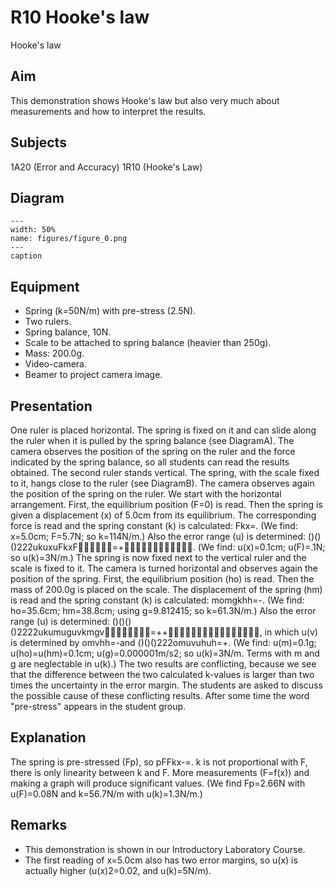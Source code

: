 # R10 Hooke's law 
 Hooke's law   
  
## Aim   
 This demonstration shows Hooke's law but also very much about measurements and how to interpret the results.    
  
## Subjects   
 1A20 (Error and Accuracy) 1R10 (Hooke's Law)   
  
## Diagram   
   
```{figure} figures/figure_0.png  
---  
width: 50%  
name: figures/figure_0.png  
---  
caption  
``` 
      
  
## Equipment   
 
 *  Spring (k=50N/m) with pre-stress (2.5N). 
 *  Two rulers. 
 *  Spring balance, 10N. 
 *  Scale to be attached to spring balance (heavier than 250g). 
 *  Mass: 200.0g. 
 *  Video-camera. 
 *  Beamer to project camera image.
       
  
## Presentation   
 One ruler is placed horizontal. The spring is fixed on it and can slide along the ruler when it is pulled by the spring balance (see DiagramA). The camera observes the position of the spring on the ruler and the force indicated by the spring balance, so all students can read the results obtained. The second ruler stands vertical. The spring, with the scale fixed to it, hangs close to the ruler (see DiagramB). The camera observes again the position of the spring on the ruler. We start with the horizontal arrangement. First, the equilibrium position (F=0) is read. Then the spring is given a displacement (x) of 5.0cm from its equilibrium. The corresponding force is read and the spring constant (k) is calculated: Fkx=. (We find: x=5.0cm; F=5.7N; so k=114N/m.) Also the error range (u) is determined: ()()()222ukuxuFkxF=+. (We find: u(x)=0.1cm; u(F)=.1N; so u(k)=3N/m.) The spring is now fixed next to the vertical ruler and the scale is fixed to it. The camera is turned horizontal and observes again the position of the spring. First, the equilibrium position (ho) is read. Then the mass of 200.0g is placed on the scale. The displacement of the spring (hm) is read and the spring constant (k) is calculated: momgkhh=-. (We find: ho=35.6cm; hm=38.8cm; using g=9.812415; so k=61.3N/m.) Also the error range (u) is determined: ()()()()2222ukumuguvkmgv=++, in which u(v) is determined by omvhh=-and ()()()222omuvuhuh=+. (We find: u(m)=0.1g; u(ho)=u(hm)=0.1cm; u(g)=0.000001m/s2; so u(k)=3N/m. Terms with m and g are neglectable in u(k).) The two results are conflicting, because we see that the difference between the two calculated k-values is larger than two times the uncertainty in the error margin. The students are asked to discuss the possible cause of these conflicting results. After some time the word "pre-stress" appears in the student group.    
  
## Explanation   
 The spring is pre-stressed (Fp), so pFFkx-=. k is not proportional with F, there is only linearity between k and F. More measurements (F=f(x)) and making a graph will produce significant values. (We find Fp=2.66N with u(F)=0.08N and k=56.7N/m with u(k)=1.3N/m.)    
  
## Remarks   
 
 *  This demonstration is shown in our Introductory Laboratory Course. 
 *  The first reading of x=5.0cm also has two error margins, so u(x) is actually higher (u(x)2=0.02, and u(k)=5N/m).
  